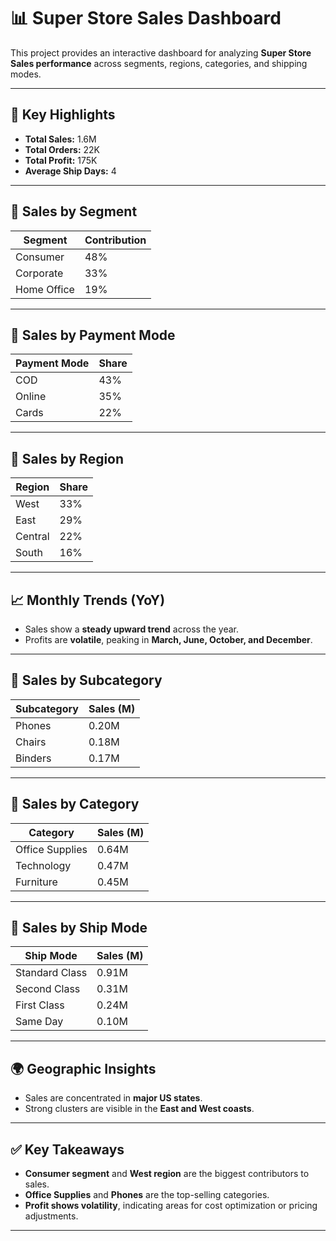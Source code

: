 # 📊 Super Store Sales Dashboard  

This project provides an interactive dashboard for analyzing **Super Store Sales performance** across segments, regions, categories, and shipping modes.  

---

## 🚀 Key Highlights  
- **Total Sales:** 1.6M  
- **Total Orders:** 22K  
- **Total Profit:** 175K  
- **Average Ship Days:** 4  

---

## 🔹 Sales by Segment  
| Segment       | Contribution |
|---------------|--------------|
| Consumer      | 48%          |
| Corporate     | 33%          |
| Home Office   | 19%          |

---

## 🔹 Sales by Payment Mode  
| Payment Mode | Share |
|--------------|-------|
| COD          | 43%   |
| Online       | 35%   |
| Cards        | 22%   |

---

## 🔹 Sales by Region  
| Region  | Share |
|---------|-------|
| West    | 33%   |
| East    | 29%   |
| Central | 22%   |
| South   | 16%   |

---

## 📈 Monthly Trends (YoY)  
- Sales show a **steady upward trend** across the year.  
- Profits are **volatile**, peaking in **March, June, October, and December**.  

---

## 🔹 Sales by Subcategory  
| Subcategory | Sales (M) |
|-------------|-----------|
| Phones      | 0.20M     |
| Chairs      | 0.18M     |
| Binders     | 0.17M     |

---

## 🔹 Sales by Category  
| Category       | Sales (M) |
|----------------|-----------|
| Office Supplies| 0.64M     |
| Technology     | 0.47M     |
| Furniture      | 0.45M     |

---

## 🔹 Sales by Ship Mode  
| Ship Mode      | Sales (M) |
|----------------|-----------|
| Standard Class | 0.91M     |
| Second Class   | 0.31M     |
| First Class    | 0.24M     |
| Same Day       | 0.10M     |

---

## 🌍 Geographic Insights  
- Sales are concentrated in **major US states**.  
- Strong clusters are visible in the **East and West coasts**.  

---

## ✅ Key Takeaways  
- **Consumer segment** and **West region** are the biggest contributors to sales.  
- **Office Supplies** and **Phones** are the top-selling categories.  
- **Profit shows volatility**, indicating areas for cost optimization or pricing adjustments.  

---

